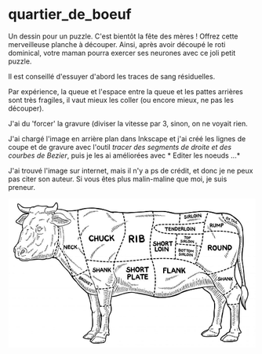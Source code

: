 # quartier_de_boeuf
 Un dessin pour un puzzle. 
C'est bientôt la fête des mères ! Offrez cette merveilleuse planche à découper. 
Ainsi, après avoir découpé le roti dominical, votre maman pourra exercer ses neurones avec ce 
joli petit puzzle. 

Il est conseillé d'essuyer d'abord les traces de sang résiduelles. 

Par expérience, la queue et l'espace entre la queue et les pattes arrières sont très fragiles, il vaut mieux les coller (ou encore mieux, ne pas les découper). 

J'ai du 'forcer' la gravure (diviser la vitesse par 3, sinon, on ne voyait rien. 

J'ai chargé l'image en arrière plan dans Inkscape et j'ai créé les lignes de coupe et de gravure avec l'outil *tracer des segments de droite et des courbes
de Bezier*, puis je les ai améliorées avec * Editer les noeuds ...*

J'ai trouvé l'image sur internet, mais il n'y a ps de crédit, et donc je ne peux pas citer son auteur. Si vous êtes plus malin-maline que moi, je suis preneur. 

![L'image de base](./coupedeboeuf.JPG "Le puzzle terminé") 
